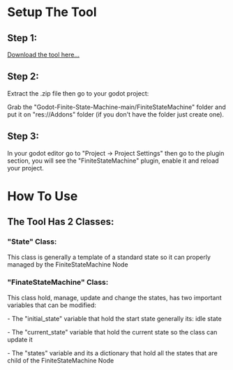 <h1>Setup The Tool</h1>
<h2>Step 1:</h2>
<a href = "https://codeload.github.com/Kayzori/Godot-Finite-State-Machine/zip/refs/heads/main">Download the tool here...</a>
<h2>Step 2:</h2>
<p>Extract the .zip file then go to your godot project:</p>
<p>Grab the "Godot-Finite-State-Machine-main/FiniteStateMachine" folder and put it on "res://Addons" folder (if you don't have the folder just create one).</p>
<h2>Step 3:</h2>
<p>In your godot editor go to "Project -> Project Settings" then go to the plugin section, you will see the "FiniteStateMachine" plugin, enable it and reload your project.</p>
<h1>How To Use</h1>
<h2>The Tool Has 2 Classes:</h2>
<h3>"State" Class:</h3>
<p>This class is generally a template of a standard state so it can properly managed by the FiniteStateMachine Node</p>
<h3>"FinateStateMachine" Class:</h3>
<p>This class hold, manage, update and change the states, has two important variables that can be modified:</p>
<p>- The "initial_state" variable that hold the start state generally its: idle state</p>
<p>- The "current_state" variable that hold the current state so the class can update it</p>
<p>- The "states" variable and its a dictionary that hold all the states that are child of the FiniteStateMachine Node</p>
